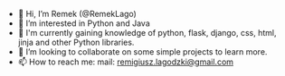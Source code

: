 - 👋 Hi, I’m Remek (@RemekLago)
- 👀 I’m interested in Python and Java
- 🌱 I'm currently gaining knowledge of python, flask, django, css, html, jinja and other Python libraries.
- 💞️ I’m looking to collaborate on some simple projects to learn more.
- 📫 How to reach me: mail: remigiusz.lagodzki@gmail.com

<!---
RemekLago/RemekLago is a ✨ special ✨ repository because its `README.md` (this file) appears on your GitHub profile.
You can click the Preview link to take a look at your changes.
--->
